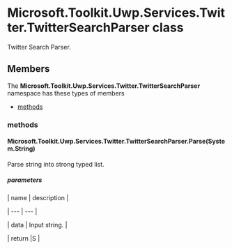 
# Microsoft.Toolkit.Uwp.Services.Twitter.TwitterSearchParser class

Twitter Search Parser.

## Members

The **Microsoft.Toolkit.Uwp.Services.Twitter.TwitterSearchParser** namespace has these types of members

* [methods](#methods)

### methods

#### Microsoft.Toolkit.Uwp.Services.Twitter.TwitterSearchParser.Parse(System.String)

Parse string into strong typed list.

##### parameters




| name | description |

| --- | --- |

| data | Input string. |

| return |S |
